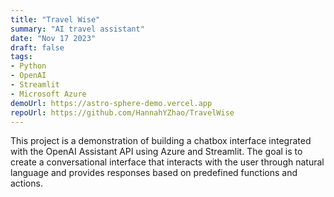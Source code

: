 ```yaml
---
title: "Travel Wise"
summary: "AI travel assistant"
date: "Nov 17 2023"
draft: false
tags:
- Python
- OpenAI
- Streamlit
- Microsoft Azure
demoUrl: https://astro-sphere-demo.vercel.app
repoUrl: https://github.com/HannahYZhao/TravelWise
---
```


This project is a demonstration of building a chatbox interface integrated with the OpenAI Assistant API using Azure and Streamlit. The goal is to create a conversational interface that interacts with the user through natural language and provides responses based on predefined functions and actions.
